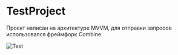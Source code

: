 # TestProject
Проект написан на архитектуре MVVM, для отправки запросов использовался фреймфорк Combine.

![Test](https://github.com/Berendei75405/TestProject/assets/82874611/4a2962fe-8f1a-4829-8756-e9d49e60e2ad)
